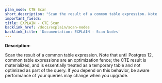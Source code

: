 ```yaml
---
plan_node: CTE Scan
short_description: "Scan the result of a common table expression. Note that until Postgres 12, common table expressions are an optimization fence; the CTE result is materialized, and is essentially treated as a temporary table and not optimized as part of the query. If you depend on this behavior, be aware performance of your queries may change when you upgrade."
important_fields:
title: EXPLAIN - CTE Scan
backlink_href: /docs/explain/scan-nodes
backlink_title: 'Documentation: EXPLAIN - Scan Nodes'
---
```


**Description:**

Scan the result of a common table expression. Note that until Postgres 12, common table expressions are an optimization fence; the CTE result is materialized, and is essentially treated as a temporary table and not optimized as part of the query. If you depend on this behavior, be aware performance of your queries may change when you upgrade.